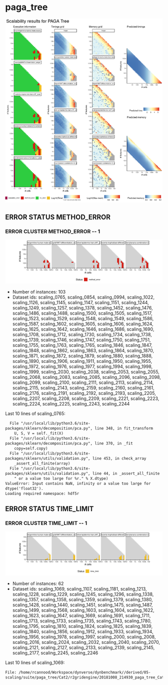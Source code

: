 # paga_tree
![Overview](paga_tree.png)

## ERROR STATUS METHOD_ERROR

### ERROR CLUSTER METHOD_ERROR -- 1
![Cluster plot](error_class_plots/paga_tree_method_error_1.png)

 * Number of instances: 103
 * Dataset ids: scaling_0765, scaling_0854, scaling_0994, scaling_1022, scaling_1126, scaling_1145, scaling_1147, scaling_1151, scaling_1244, scaling_1249, scaling_1257, scaling_1378, scaling_1452, scaling_1476, scaling_1486, scaling_1488, scaling_1500, scaling_1505, scaling_1517, scaling_1523, scaling_1529, scaling_1548, scaling_1549, scaling_1586, scaling_1587, scaling_1602, scaling_1605, scaling_1606, scaling_1624, scaling_1625, scaling_1642, scaling_1646, scaling_1686, scaling_1690, scaling_1708, scaling_1712, scaling_1730, scaling_1734, scaling_1738, scaling_1739, scaling_1746, scaling_1747, scaling_1750, scaling_1751, scaling_1755, scaling_1763, scaling_1765, scaling_1846, scaling_1847, scaling_1848, scaling_1862, scaling_1863, scaling_1864, scaling_1870, scaling_1871, scaling_1872, scaling_1879, scaling_1880, scaling_1888, scaling_1890, scaling_1906, scaling_1911, scaling_1950, scaling_1955, scaling_1972, scaling_1976, scaling_1977, scaling_1994, scaling_1998, scaling_1999, scaling_2030, scaling_2038, scaling_2053, scaling_2055, scaling_2068, scaling_2083, scaling_2085, scaling_2096, scaling_2098, scaling_2099, scaling_2100, scaling_2111, scaling_2113, scaling_2114, scaling_2115, scaling_2143, scaling_2159, scaling_2160, scaling_2161, scaling_2176, scaling_2191, scaling_2192, scaling_2193, scaling_2205, scaling_2207, scaling_2208, scaling_2209, scaling_2221, scaling_2223, scaling_2224, scaling_2225, scaling_2243, scaling_2244

Last 10 lines of scaling_0765:
```
  File "/usr/local/lib/python3.6/site-packages/sklearn/decomposition/pca.py", line 348, in fit_transform
    U, S, V = self._fit(X)
  File "/usr/local/lib/python3.6/site-packages/sklearn/decomposition/pca.py", line 370, in _fit
    copy=self.copy)
  File "/usr/local/lib/python3.6/site-packages/sklearn/utils/validation.py", line 453, in check_array
    _assert_all_finite(array)
  File "/usr/local/lib/python3.6/site-packages/sklearn/utils/validation.py", line 44, in _assert_all_finite
    " or a value too large for %r." % X.dtype)
ValueError: Input contains NaN, infinity or a value too large for dtype('float32').
Loading required namespace: hdf5r
```

## ERROR STATUS TIME_LIMIT

### ERROR CLUSTER TIME_LIMIT -- 1
![Cluster plot](error_class_plots/paga_tree_time_limit_1.png)

 * Number of instances: 62
 * Dataset ids: scaling_1069, scaling_1107, scaling_1181, scaling_1213, scaling_1228, scaling_1229, scaling_1245, scaling_1296, scaling_1338, scaling_1357, scaling_1358, scaling_1359, scaling_1379, scaling_1380, scaling_1428, scaling_1440, scaling_1451, scaling_1475, scaling_1487, scaling_1499, scaling_1568, scaling_1603, scaling_1604, scaling_1622, scaling_1623, scaling_1647, scaling_1669, scaling_1691, scaling_1711, scaling_1713, scaling_1733, scaling_1735, scaling_1743, scaling_1780, scaling_1795, scaling_1810, scaling_1824, scaling_1825, scaling_1839, scaling_1840, scaling_1856, scaling_1912, scaling_1933, scaling_1934, scaling_1956, scaling_1978, scaling_1997, scaling_2000, scaling_2008, scaling_2016, scaling_2024, scaling_2032, scaling_2040, scaling_2070, scaling_2121, scaling_2127, scaling_2133, scaling_2139, scaling_2145, scaling_2177, scaling_2245, scaling_2246

Last 10 lines of scaling_1069:
```
File: /home/rcannood/Workspace/dynverse/dynbenchmark//derived/05-scaling/suite/paga_tree/Cat2/r2gridengine/20181008_214930_paga_tree_Cat2_NNIZUgvHrL/log/log.389.e.txt
```


